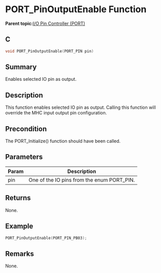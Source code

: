 # PORT\_PinOutputEnable Function

**Parent topic:**[I/O Pin Controller \(PORT\)](GUID-7F443A35-9F1B-49DE-B591-83F974FA576B.md)

## C

```c
void PORT_PinOutputEnable(PORT_PIN pin)
```

## Summary

Enables selected IO pin as output.

## Description

This function enables selected IO pin as output. Calling this function will<br />override the MHC input output pin configuration.

## Precondition

The PORT\_Initialize\(\) function should have been called.

## Parameters

|Param|Description|
|-----|-----------|
|pin|One of the IO pins from the enum PORT\_PIN.|

## Returns

None.

## Example

```c
PORT_PinOutputEnable(PORT_PIN_PB03);

```

## Remarks

None.


